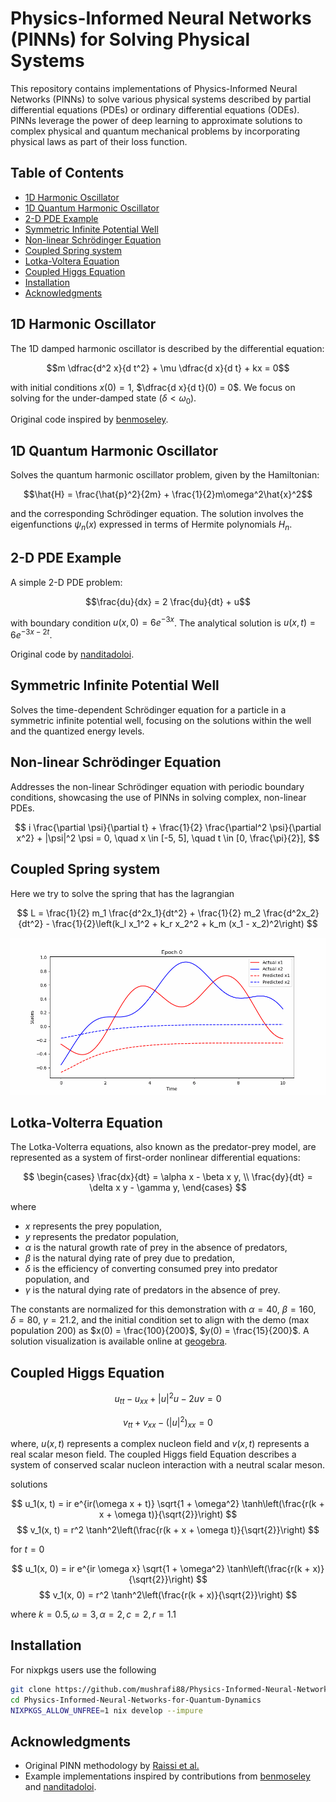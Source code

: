 # Physics-Informed Neural Networks (PINNs) for Solving Physical Systems

This repository contains implementations of Physics-Informed Neural Networks (PINNs) to solve various physical systems described by partial differential equations (PDEs) or ordinary differential equations (ODEs). PINNs leverage the power of deep learning to approximate solutions to complex physical and quantum mechanical problems by incorporating physical laws as part of their loss function.

## Table of Contents

- [1D Harmonic Oscillator](#1d-harmonic-oscillator)
- [1D Quantum Harmonic Oscillator](#1d-quantum-harmonic-oscillator)
- [2-D PDE Example](#2-d-pde-example)
- [Symmetric Infinite Potential Well](#symmetric-infinite-potential-well)
- [Non-linear Schrödinger Equation](#non-linear-schrödinger-equation)
- [Coupled Spring system](#coupled_spring-equation)
- [Lotka-Voltera Equation](#lotka-voltera-equation)
- [Coupled Higgs Equation](#coupled-higgs-equation)
- [Installation](#installation)
- [Acknowledgments](#acknowledgments)

## 1D Harmonic Oscillator

The 1D damped harmonic oscillator is described by the differential equation:

$$m \dfrac{d^2 x}{d t^2} + \mu \dfrac{d x}{d t} + kx = 0$$

with initial conditions $x(0) = 1$, $\dfrac{d x}{d t}(0) = 0$. We focus on solving for the under-damped state ($\delta < \omega_0$).

Original code inspired by [benmoseley](https://github.com/benmoseley/harmonic-oscillator-pinn).

## 1D Quantum Harmonic Oscillator

Solves the quantum harmonic oscillator problem, given by the Hamiltonian:

$$\hat{H} = \frac{\hat{p}^2}{2m} + \frac{1}{2}m\omega^2\hat{x}^2$$

and the corresponding Schrödinger equation. The solution involves the eigenfunctions $\psi_n(x)$ expressed in terms of Hermite polynomials $H_n$.

## 2-D PDE Example

A simple 2-D PDE problem:

$$\frac{du}{dx} = 2 \frac{du}{dt} + u$$

with boundary condition $u(x,0) = 6e^{-3x}$. The analytical solution is $u(x,t) = 6e^{-3x-2t}$.

Original code by [nanditadoloi](https://github.com/nanditadoloi/PINN/tree/main).

## Symmetric Infinite Potential Well

Solves the time-dependent Schrödinger equation for a particle in a symmetric infinite potential well, focusing on the solutions within the well and the quantized energy levels.

## Non-linear Schrödinger Equation

Addresses the non-linear Schrödinger equation with periodic boundary conditions, showcasing the use of PINNs in solving complex, non-linear PDEs.

$$
i \frac{\partial \psi}{\partial t} + \frac{1}{2} \frac{\partial^2 \psi}{\partial x^2} + |\psi|^2 \psi = 0, \quad x \in [-5, 5], \quad t \in [0, \frac{\pi}{2}],
$$

## Coupled Spring system 

Here we try to solve the spring that has the lagrangian 

$$
L = \frac{1}{2} m_1 \frac{d^2x_1}{dt^2} + \frac{1}{2} m_2 \frac{d^2x_2}{dt^2} - \frac{1}{2}\left(k_l x_1^2 + k_r x_2^2 + k_m (x_1 - x_2)^2\right)
$$

![Alt text for the GIF](results/cde_pinn.gif)

## Lotka-Volterra Equation

The Lotka-Volterra equations, also known as the predator-prey model, are represented as a system of first-order nonlinear differential equations:

$$
\begin{cases}
\frac{dx}{dt} = \alpha x - \beta x y, \\
\frac{dy}{dt} = \delta x y - \gamma y,
\end{cases}
$$

where
- $x$ represents the prey population,
- $y$ represents the predator population,
- $\alpha$ is the natural growth rate of prey in the absence of predators,
- $\beta$ is the natural dying rate of prey due to predation,
- $\delta$ is the efficiency of converting consumed prey into predator population, and
- $\gamma$ is the natural dying rate of predators in the absence of prey.

The constants are normalized for this demonstration with $\alpha = 40$, $\beta = 160$, $\delta = 80$, $\gamma = 21.2$, and the initial condition set to align with the demo (max population 200) as $x(0) = \frac{100}{200}$, $y(0) = \frac{15}{200}$. A solution visualization is available online at [geogebra](https://www.geogebra.org/m/ztcqv8gb).

## Coupled Higgs Equation

$$
u_{tt} - u_{xx} + |u|^2 u - 2uv = 0
$$

$$
v_{tt} + v_{xx} - (\left| u \right|^2)_{xx} = 0
$$

where, $u(x,t)$ represents a complex nucleon field and $v(x,t)$ represents a real scalar meson field. The coupled Higgs field Equation describes a system of conserved scalar nucleon interaction with a neutral scalar meson.

solutions 

$$
u_1(x, t) = ir e^{ir(\omega x + t)} \sqrt{1 + \omega^2} \tanh\left(\frac{r(k + x + \omega t)}{\sqrt{2}}\right)
$$
$$
v_1(x, t) = r^2 \tanh^2\left(\frac{r(k + x + \omega t)}{\sqrt{2}}\right)
$$

for $t = 0$

$$
u_1(x, 0) = ir e^{ir \omega x} \sqrt{1 + \omega^2} \tanh\left(\frac{r(k + x)}{\sqrt{2}}\right)
$$
$$
v_1(x, 0) = r^2 \tanh^2\left(\frac{r(k + x)}{\sqrt{2}}\right)
$$

where 
$k = 0.5, \omega = 3 , \alpha = 2, c = 2, r = 1.1$

## Installation

For nixpkgs users use the following 
```bash
git clone https://github.com/mushrafi88/Physics-Informed-Neural-Networks-for-Quantum-Dynamics.git
cd Physics-Informed-Neural-Networks-for-Quantum-Dynamics 
NIXPKGS_ALLOW_UNFREE=1 nix develop --impure
```

## Acknowledgments

- Original PINN methodology by [Raissi et al.](https://www.sciencedirect.com/science/article/abs/pii/S0021999118307125)
- Example implementations inspired by contributions from [benmoseley](https://github.com/benmoseley/harmonic-oscillator-pinn) and [nanditadoloi](https://github.com/nanditadoloi/PINN/tree/main).


